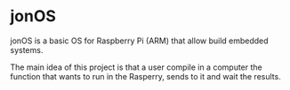 # jonOS
jonOS is a basic OS for Raspberry Pi (ARM) that allow build embedded systems.

The main idea of this project is that a user compile in a computer the function that wants to run in the Rasperry, sends to it and wait the results.
